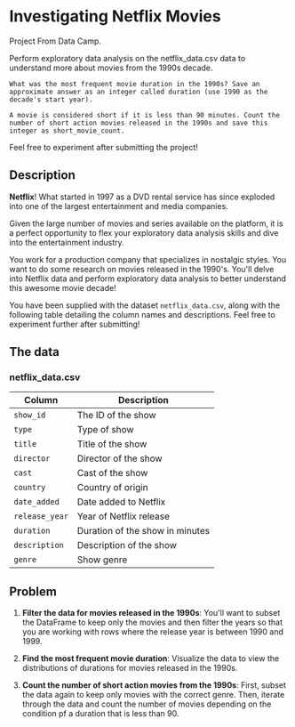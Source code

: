 # Investigating Netflix Movies

Project From Data Camp.

Perform exploratory data analysis on the netflix_data.csv data to understand more about movies from the 1990s decade.

    What was the most frequent movie duration in the 1990s? Save an approximate answer as an integer called duration (use 1990 as the decade's start year).

    A movie is considered short if it is less than 90 minutes. Count the number of short action movies released in the 1990s and save this integer as short_movie_count.

Feel free to experiment after submitting the project!

## Description

**Netflix**! What started in 1997 as a DVD rental service has since exploded into one of the largest entertainment and media companies.

Given the large number of movies and series available on the platform, it is a perfect opportunity to flex your exploratory data analysis skills and dive into the entertainment industry.

You work for a production company that specializes in nostalgic styles. You want to do some research on movies released in the 1990's. You'll delve into Netflix data and perform exploratory data analysis to better understand this awesome movie decade!

You have been supplied with the dataset `netflix_data.csv`, along with the following table detailing the column names and descriptions. Feel free to experiment further after submitting!

## The data

### **netflix_data.csv**

| Column | Description |
|--------|-------------|
| `show_id` | The ID of the show |
| `type` | Type of show |
| `title` | Title of the show |
| `director` | Director of the show |
| `cast` | Cast of the show |
| `country` | Country of origin |
| `date_added` | Date added to Netflix |
| `release_year` | Year of Netflix release |
| `duration` | Duration of the show in minutes |
| `description` | Description of the show |
| `genre` | Show genre |

## Problem

1. **Filter the data for movies released in the 1990s**:
You'll want to subset the DataFrame to keep only the movies and then filter the years so that you are working with rows where the release year is between 1990 and 1999.

2. **Find the most frequent movie duration**:
Visualize the data to view the distributions of durations for movies released in the 1990s.

3. **Count the number of short action movies from the 1990s**:
First, subset the data again to keep only movies with the correct genre. Then, iterate through the data and count the number of movies depending on the condition pf a duration that is less than 90.
